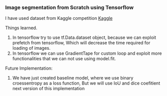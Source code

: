 
### Image segmentation from Scratch using Tensorflow

I have used dataset from Kaggle competition [Kaggle](https://www.kaggle.com/c/data-science-bowl-2018)


Things learned.
1) In tensorflow try to use tf.Data.dataset object, because we can exploit prefetch from tensorflow, Which will decrease the time required for loading of images.
2) In tensorflow we can use GradientTape for custom loop and exploit more functionalities that we can not use using model.fit.

Future Implementation:
1) We have just created baseline model, where we use binary croessentropy as a loss function, But we will use IoU and dice coefitient next version of this implementation

